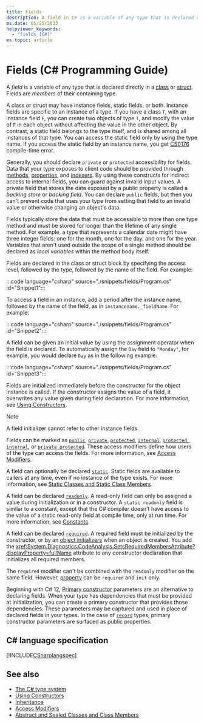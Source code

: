 ```yaml
---
title: Fields 
description: A field in C# is a variable of any type that is declared directly in a class or struct. Fields are members of their containing type.
ms.date: 05/25/2023
helpviewer_keywords:
  - "fields [C#]"
ms.topic: article
---
```

# Fields (C# Programming Guide)

A *field* is a variable of any type that is declared directly in a [class](../../language-reference/keywords/class.md) or [struct](../../language-reference/builtin-types/struct.md). Fields are *members* of their containing type.

A class or struct may have instance fields, static fields, or both. Instance fields are specific to an instance of a type. If you have a class `T`, with an instance field `F`, you can create two objects of type `T`, and modify the value of `F` in each object without affecting the value in the other object. By contrast, a static field belongs to the type itself, and is shared among all instances of that type. You can access the static field only by using the type name. If you access the static field by an instance name, you get [CS0176](../../misc/cs0176.md) compile-time error.

Generally, you should declare `private` or `protected` accessibility for fields. Data that your type exposes to client code should be provided through [methods](./methods.md), [properties](./properties.md), and [indexers](../indexers/index.md). By using these constructs for indirect access to internal fields, you can guard against invalid input values. A private field that stores the data exposed by a public property is called a *backing store* or *backing field*. You can declare `public` fields, but then you can't prevent code that uses your type from setting that field to an invalid value or otherwise changing an object's data.

Fields typically store the data that must be accessible to more than one type method and must be stored for longer than the lifetime of any single method. For example, a type that represents a calendar date might have three integer fields: one for the month, one for the day, and one for the year. Variables that aren't used outside the scope of a single method should be declared as *local variables* within the method body itself.

Fields are declared in the class or struct block by specifying the access level, followed by the type, followed by the name of the field. For example:

:::code language="csharp" source="./snippets/fields/Program.cs" id="Snippet1":::

To access a field in an instance, add a period after the instance name, followed by the name of the field, as in `instancename._fieldName`. For example:

:::code language="csharp" source="./snippets/fields/Program.cs" id="Snippet2":::

A field can be given an initial value by using the assignment operator when the field is declared. To automatically assign the `Day` field to `"Monday"`, for example, you would declare `Day` as in the following example:

:::code language="csharp" source="./snippets/fields/Program.cs" id="Snippet3":::

Fields are initialized immediately before the constructor for the object instance is called. If the constructor assigns the value of a field, it overwrites any value given during field declaration. For more information, see [Using Constructors](./using-constructors.md).

> [!NOTE]
> A field initializer cannot refer to other instance fields.

Fields can be marked as [`public`](../../language-reference/keywords/public.md), [`private`](../../language-reference/keywords/private.md), [`protected`](../../language-reference/keywords/protected.md), [`internal`](../../language-reference/keywords/internal.md), [`protected internal`](../../language-reference/keywords/protected-internal.md), or [`private protected`](../../language-reference/keywords/private-protected.md). These access modifiers define how users of the type can access the fields. For more information, see [Access Modifiers](./access-modifiers.md).

A field can optionally be declared [`static`](../../language-reference/keywords/static.md). Static fields are available to callers at any time, even if no instance of the type exists. For more information, see [Static Classes and Static Class Members](./static-classes-and-static-class-members.md).

A field can be declared [`readonly`](../../language-reference/keywords/readonly.md). A read-only field can only be assigned a value during initialization or in a constructor. A `static readonly` field is similar to a constant, except that the C# compiler doesn't have access to the value of a static read-only field at compile time, only at run time. For more information, see [Constants](./constants.md).

A field can be declared [`required`](../../language-reference/keywords/required.md). A required field must be initialized by the constructor, or by an [object initializers](../../programming-guide/classes-and-structs/object-and-collection-initializers.md) when an object is created. You add the <xref:System.Diagnostics.CodeAnalysis.SetsRequiredMembersAttribute?displayProperty=fullName> attribute to any constructor declaration that initializes all required members.

The `required` modifier can't be combined with the `readonly` modifier on the same field. However, [property](./properties.md) can be `required` and `init` only.

Beginning with C# 12, [Primary constructor](./instance-constructors.md#primary-constructors) parameters are an alternative to declaring fields. When your type has dependencies that must be provided at initialization, you can create a primary constructor that provides those dependencies. These parameters may be captured and used in place of declared fields in your types. In the case of [`record`](../../language-reference/builtin-types/record.md) types, primary constructor parameters are surfaced as public properties.

## C# language specification

[!INCLUDE[CSharplangspec](~/includes/csharplangspec-md.md)]

## See also

- [The C# type system](../../fundamentals/types/index.md)
- [Using Constructors](./using-constructors.md)
- [Inheritance](../../fundamentals/object-oriented/inheritance.md)
- [Access Modifiers](./access-modifiers.md)
- [Abstract and Sealed Classes and Class Members](./abstract-and-sealed-classes-and-class-members.md)
